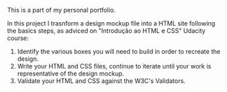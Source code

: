This is a part of my personal portfolio.

In this project I trasnform a design mockup file into a HTML site following the basics steps, as adviced on "Introdução ao HTML e CSS" Udacity course: 

1. Identify the various boxes you will need to build in order to recreate the design.
2. Write your HTML and CSS files, continue to iterate until your work is representative of the design mockup.
3. Validate your HTML and CSS against the W3C's Validators. 

